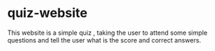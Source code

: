 # quiz-website
This website is a simple quiz , taking the user to attend some simple questions and tell the user what is the score and correct answers.
